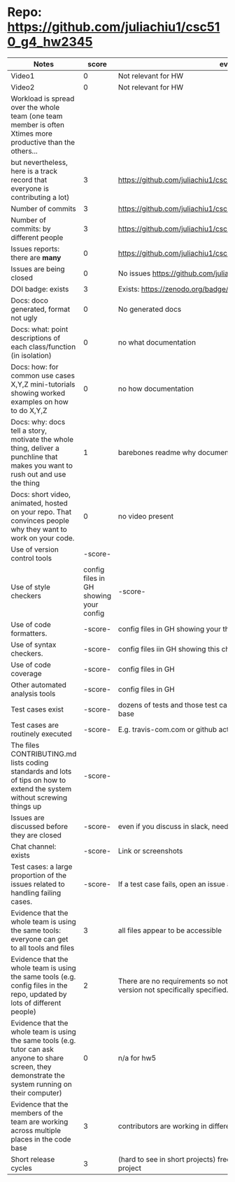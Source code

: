# Repo: https://github.com/juliachiu1/csc510_g4_hw2345 

|Notes|score|evidence|
|-----|-----|---------|
| Video1                                                                                                     | 0         | Not relevant for HW                                                |
| Video2                                                                                                     | 0         | Not relevant for HW                                                |
| Workload is spread over the whole team (one team member is often Xtimes more productive than the others... |           |                                                                    |
| but nevertheless, here is a track record that everyone is contributing a lot)                              | 3         | https://github.com/juliachiu1/csc510_g4_hw2345/graphs/contributors |
| Number of commits                                                                                          | 3         | https://github.com/juliachiu1/csc510_g4_hw2345/pulse               |
| Number of commits: by different people                                                                     | 3         | https://github.com/juliachiu1/csc510_g4_hw2345/graphs/contributors |
| Issues reports: there are **many**                                                                             | 0         | https://github.com/juliachiu1/csc510_g4_hw2345/issues              |
|Issues are being closed| 0 | No issues https://github.com/juliachiu1/csc510_g4_hw2345/issues |
|DOI badge: exists| 3 | Exists: https://zenodo.org/badge/latestdoi/532101884|
|Docs: doco generated, format not ugly | 0 | No generated docs |
|Docs: what: point descriptions of each class/function (in isolation) |0| no what documentation 
|Docs: how: for common use cases X,Y,Z mini-tutorials showing worked examples on how to do X,Y,Z| 0 | no how documentation|
|Docs: why: docs tell a story, motivate the whole thing, deliver a punchline that makes you want to rush out and use the thing| 1 | barebones readme why documentation
|Docs: short video, animated, hosted on your repo. That convinces people why they want to work on your code.| 0 | no video present
|Use of version control tools|-score- | 
|Use of style checkers |config files in GH showing your config|-score- | 
|Use of code formatters. |-score- | config files in GH showing your this formatter's  config|
|Use of syntax checkers. |-score- | config files iin  GH showing this checker's config  |
|Use of code coverage |-score- | config files in GH|
|Other automated analysis tools|-score- | config files in GH|
|Test cases exist|-score- | dozens of tests and those test cases are more than 30% of the code base|
|Test cases are routinely executed|-score- | E.g. travis-com.com or github actions or something|
|The files CONTRIBUTING.md lists coding standards and lots of tips on how to extend the system without screwing things up|-score- | 
|Issues are discussed before they are closed|-score- | even if you discuss in slack, need a sumamry statement here|
|Chat channel: exists|-score- | Link or screenshots|
|Test cases: a large proportion of the issues related to handling failing cases.|-score- | If a test case fails, open an issue and fix it|
|Evidence that the whole team is using the same tools: everyone can get to all tools and files| 3 | all files appear to be accessible |
|Evidence that the whole team is using the same tools (e.g. config files in the repo, updated by lots of different people)| 2 | There are no requirements so not a lot required to be the same. Python version not specifically specified. |
|Evidence that the whole team is using the same tools (e.g. tutor can ask anyone to share screen, they demonstrate the system running on their computer)| 0 | n/a for hw5 | 
|Evidence that the members of the team are working across multiple places in the code base| 3 | contributors are working in different places within the code folder |
|Short release cycles | 3 |  (hard to see in short projects) frequent commits throughout duration of project |
